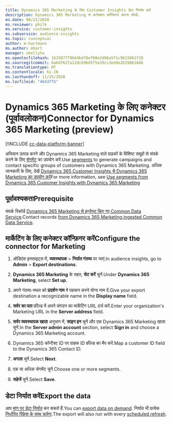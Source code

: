 ```yaml
---
title: Dynamics 365 Marketing के लिए Customer Insights डेटा निर्यात करें
description: Dynamics 365 Marketing से कनेक्शन कॉन्फ़िगर करना सीखें.
ms.date: 08/21/2020
ms.reviewer: philk
ms.service: customer-insights
ms.subservice: audience-insights
ms.topic: conceptual
author: m-hartmann
ms.author: mhart
manager: shellyha
ms.openlocfilehash: 163387779b64bd78ef08e2d96a5f1c9615062f28
ms.sourcegitcommit: 6a6df62fa12dcb9bd5f5a39cc3ee0e2b3988184b
ms.translationtype: HT
ms.contentlocale: hi-IN
ms.lasthandoff: 11/25/2020
ms.locfileid: "4643775"
---
```

# <a name="connector-for-dynamics-365-marketing-preview"></a><span data-ttu-id="580a4-103">Dynamics 365 Marketing के लिए कनेक्टर (पूर्वावलोकन)</span><span class="sxs-lookup"><span data-stu-id="580a4-103">Connector for Dynamics 365 Marketing (preview)</span></span>

[!INCLUDE [cc-data-platform-banner](../includes/cc-data-platform-banner.md)]

<span data-ttu-id="580a4-104">अभियान उत्पन्न करने और Dynamics 365 Marketing वाले ग्राहकों के विशिष्ट समूहों से संपर्क करने के लिए [सेगमेंट](segments.md) का उपयोग करें.</span><span class="sxs-lookup"><span data-stu-id="580a4-104">Use [segments](segments.md) to generate campaigns and contact specific groups of customers with Dynamics 365 Marketing.</span></span> <span data-ttu-id="580a4-105">अधिक जानकारी के लिए, देखें [Dynamics 365 Customer Insights से Dynamics 365 Marketing का उपयोग करें](https://docs.microsoft.com/dynamics365/marketing/customer-insights-segments)</span><span class="sxs-lookup"><span data-stu-id="580a4-105">For more information, see [Use segments from Dynamics 365 Customer Insights with Dynamics 365 Marketing](https://docs.microsoft.com/dynamics365/marketing/customer-insights-segments)</span></span>

## <a name="prerequisite"></a><span data-ttu-id="580a4-106">पूर्वावश्यकता</span><span class="sxs-lookup"><span data-stu-id="580a4-106">Prerequisite</span></span>

<span data-ttu-id="580a4-107">संपर्क रिकॉर्ड [Dynamics 365 Marketing से इन्जेस्ट किए गए Common Data Service](connect-power-query.md).</span><span class="sxs-lookup"><span data-stu-id="580a4-107">Contact records [from Dynamics 365 Marketing ingested Common Data Service](connect-power-query.md).</span></span>

## <a name="configure-the-connector-for-marketing"></a><span data-ttu-id="580a4-108">मार्केटिंग के लिए कनेक्टर कॉन्फ़िगर करें</span><span class="sxs-lookup"><span data-stu-id="580a4-108">Configure the connector for Marketing</span></span>

1. <span data-ttu-id="580a4-109">ऑडिएंस इनसाइट्स में, **व्यवस्थापक** > **निर्यात गंतव्य** पर जाएं.</span><span class="sxs-lookup"><span data-stu-id="580a4-109">In audience insights, go to **Admin** > **Export destinations**.</span></span>

1. <span data-ttu-id="580a4-110">**Dynamics 365 Marketing** के तहत, **सेट करें** चुनें.</span><span class="sxs-lookup"><span data-stu-id="580a4-110">Under **Dynamics 365 Marketing**, select **Set up**.</span></span>

1. <span data-ttu-id="580a4-111">अपने गंतव्य-स्थल को **प्रदर्शन नाम** में पहचान करने योग्य नाम दें.</span><span class="sxs-lookup"><span data-stu-id="580a4-111">Give your export destination a recognizable name in the **Display name** field.</span></span>

1. <span data-ttu-id="580a4-112">**सर्वर का पता** फ़ील्ड में अपने संगठन का मार्केटिंग URL दर्ज करें.</span><span class="sxs-lookup"><span data-stu-id="580a4-112">Enter your organization's Marketing URL in the **Server address** field.</span></span>

1. <span data-ttu-id="580a4-113">**सर्वर व्यवस्थापक खाता** अनुभाग में, **साइन इन** चुनें और एक Dynamics 365 Marketing खाता चुनें.</span><span class="sxs-lookup"><span data-stu-id="580a4-113">In the **Server admin account** section, select **Sign in** and choose a Dynamics 365 Marketing account.</span></span>

1. <span data-ttu-id="580a4-114">Dynamics 365 कॉन्टैक्ट ID पर ग्राहक ID फ़ील्ड का मैप करें.</span><span class="sxs-lookup"><span data-stu-id="580a4-114">Map a customer ID field to the Dynamics 365 Contact ID.</span></span>

1. <span data-ttu-id="580a4-115">**अगला** चुनें.</span><span class="sxs-lookup"><span data-stu-id="580a4-115">Select **Next**.</span></span>

1. <span data-ttu-id="580a4-116">एक या अधिक सेगमेंट चुनें.</span><span class="sxs-lookup"><span data-stu-id="580a4-116">Choose one or more segments.</span></span>

1. <span data-ttu-id="580a4-117">**सहेजें** चुनें.</span><span class="sxs-lookup"><span data-stu-id="580a4-117">Select **Save**.</span></span>

## <a name="export-the-data"></a><span data-ttu-id="580a4-118">डेटा निर्यात करें</span><span class="sxs-lookup"><span data-stu-id="580a4-118">Export the data</span></span>

<span data-ttu-id="580a4-119">आप [मांग पर डेटा निर्यात](export-destinations.md) कर सकते हैं.</span><span class="sxs-lookup"><span data-stu-id="580a4-119">You can [export data on demand](export-destinations.md).</span></span> <span data-ttu-id="580a4-120">निर्यात भी प्रत्येक [निर्धारित रिफ्रेश के साथ चलेगा](system.md#schedule-tab).</span><span class="sxs-lookup"><span data-stu-id="580a4-120">The export will also run with every [scheduled refresh](system.md#schedule-tab).</span></span>
